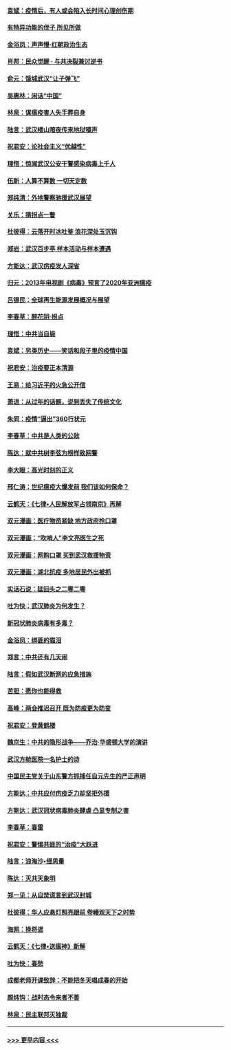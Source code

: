 #### [袁斌：疫情后，有人或会陷入长时间心理创伤期](../pages/nsc993/n11901514.md?t=02291232) 
#### [有特异功能的侄子 所见所做](../pages/nsc993/n11901154.md?t=02291232) 
#### [金浴凤：声声慢‧红朝政治生态](../pages/nsc993/n11899553.md?t=02291232) 
#### [肖邦：民众觉醒 · 与共决裂兼讨逆书](../pages/nsc993/n11898435.md?t=02291232) 
#### [俞元：饿城武汉“让子弹飞”](../pages/nsc993/n11898344.md?t=02291232) 
#### [吴惠林：闲话“中国”](../pages/nsc993/n11898182.md?t=02291232) 
#### [林泉：谋瘟疫害人失手葬自身](../pages/nsc993/n11897892.md?t=02291232) 
#### [陆言：武汉楼山暗夜传来地狱嚎声](../pages/nsc993/n11897033.md?t=02291232) 
#### [祝君安：论社会主义“优越性”](../pages/nsc993/n11897005.md?t=02291232) 
#### [理悟：惊闻武汉公安干警感染病毒上千人](../pages/nsc993/n11896947.md?t=02291232) 
#### [伍新：人算不算数 一切天定数](../pages/nsc993/n11893372.md?t=02291232) 
#### [郑纯清：外地警察驰援武汉展望](../pages/nsc993/n11893115.md?t=02291232) 
#### [关乐：猜拐点一瞥](../pages/nsc993/n11893020.md?t=02291232) 
#### [杜彼得：云落开时冰吐鉴 浪花深处玉沉钩](../pages/nsc993/n11892107.md?t=02291232) 
#### [郑岩：武汉百步亭 样本活动与样本遭遇](../pages/nsc993/n11892310.md?t=02291232) 
#### [方能达：武汉疠疫发人深省](../pages/nsc993/n11891376.md?t=02291232) 
#### [归元：2013年电视剧《病毒》预言了2020年亚洲瘟疫](../pages/nsc993/n11891126.md?t=02291232) 
#### [吕锡民：全球再生能源发展概况与展望](../pages/nsc993/n11890613.md?t=02291232) 
#### [李春草：醉花阴·拐点](../pages/nsc993/n11890567.md?t=02291232) 
#### [理悟：中共当自毙](../pages/nsc993/n11890559.md?t=02291232) 
#### [袁斌：另类历史——笑话和段子里的疫情中国](../pages/nsc993/n11889243.md?t=02291232) 
#### [祝君安：治疫要正本清源](../pages/nsc993/n11889085.md?t=02291232) 
#### [王易：给习近平的火急公开信](../pages/nsc993/n11888225.md?t=02291232) 
#### [萧进：从过年的话题，说到丢失了传统文化](../pages/nsc993/n11887732.md?t=02291232) 
#### [朱同：疫情“逼出”360行状元](../pages/nsc993/n11887678.md?t=02291232) 
#### [李春草：中共是人类的公敌](../pages/nsc993/n11887656.md?t=02291232) 
#### [陈达：就中共树李弦为榜样致网警](../pages/nsc993/n11887625.md?t=02291232) 
#### [李大眼：高光时刻的正义](../pages/nsc993/n11887585.md?t=02291232) 
#### [邢仁涛：世纪瘟疫大爆发前 我们该如何保命？](../pages/nsc993/n11887535.md?t=02291232) 
#### [云鹤天：《七律▪人民解放军占领南京》再解](../pages/nsc993/n11887524.md?t=02291232) 
#### [双元漫画：医疗物资紧缺 地方政府抢口罩](../pages/nsc993/n11884744.md?t=02291232) 
#### [双元漫画：“吹哨人”李文亮医生之死](../pages/nsc993/n11884705.md?t=02291232) 
#### [双元漫画：网购口罩 买到武汉救援物资](../pages/nsc993/n11884670.md?t=02291232) 
#### [双元漫画：湖北抗疫 多地居民外出被抓](../pages/nsc993/n11884643.md?t=02291232) 
#### [实话石说：猛回头之二零二零](../pages/nsc993/n11883968.md?t=02291232) 
#### [吐为快：武汉肺炎为何发生？](../pages/nsc993/n11882180.md?t=02291232) 
#### [新冠状肺炎病毒有多毒？](../pages/nsc993/n11881790.md?t=02291232) 
#### [金浴凤：绑匪的猫泪](../pages/nsc993/n11880664.md?t=02291232) 
#### [郑言：中共还有几天闹](../pages/nsc993/n11880645.md?t=02291232) 
#### [陆言：假如武汉断网的应急措施](../pages/nsc993/n11880619.md?t=02291232) 
#### [苦胆：愿你也能得救](../pages/nsc993/n11880601.md?t=02291232) 
#### [高峰：两会推迟召开  既为防疫更为防变](../pages/nsc993/n11879977.md?t=02291232) 
#### [祝君安：登黄鹤楼](../pages/nsc993/n11880583.md?t=02291232) 
#### [魏京生：中共的隐形战争——乔治‧华盛顿大学的演讲](../pages/nsc993/n11879765.md?t=02291232) 
#### [武汉方舱医院一名护士的诗](../pages/nsc993/n11878480.md?t=02291232) 
#### [中国民主党关于山东警方抓捕任自元先生的严正声明](../pages/nsc993/n11877506.md?t=02291232) 
#### [方能达：中共应付疠疫乏力却坚拒外援](../pages/nsc993/n11877497.md?t=02291232) 
#### [方能达：武汉冠状病毒肺炎肆虐 凸显专制之害](../pages/nsc993/n11877475.md?t=02291232) 
#### [李春草：春雷](../pages/nsc993/n11876287.md?t=02291232) 
#### [祝君安：警惕共匪的“治疫”大跃进](../pages/nsc993/n11876084.md?t=02291232) 
#### [陆言：浪淘沙•细思量](../pages/nsc993/n11876071.md?t=02291232) 
#### [陈达：灭共天象明](../pages/nsc993/n11876063.md?t=02291232) 
#### [郑一见：从自焚谎言到武汉封城](../pages/nsc993/n11875621.md?t=02291232) 
#### [杜彼得：华人应悬灯照亮跟前 卷幔观天下之时势](../pages/nsc993/n11874822.md?t=02291232) 
#### [海网：换将谣](../pages/nsc993/n11873712.md?t=02291232) 
#### [云鹤天：《七律▪送瘟神》新解](../pages/nsc993/n11873598.md?t=02291232) 
#### [吐为快：春愁](../pages/nsc993/n11872801.md?t=02291232) 
#### [成都老师开课致辞：不能把冬天唱成春的开始](../pages/nsc993/n11872653.md?t=02291232) 
#### [颜纯钩：战时态令来者不善](../pages/nsc993/n11872011.md?t=02291232) 
#### [林泉：民主联邦灭独裁](../pages/nsc993/n11870998.md?t=02291232) 

----
#### [ >>> 更早内容 <<< ](../indexes/nsc993-earlier.md)
